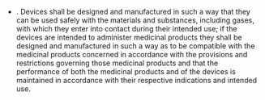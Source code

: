 - . Devices  shall  be  designed  and  manufactured  in  such  a  way  that  they  can  be  used  safely  with  the  materials  and substances,  including  gases,  with  which  they  enter  into  contact  during  their  intended  use;  if  the  devices  are intended  to  administer  medicinal  products  they  shall  be  designed  and  manufactured  in  such  a  way  as  to  be compatible with the medicinal products concerned in accordance with the provisions and restrictions governing  those  medicinal  products  and  that  the  performance  of  both  the  medicinal  products  and  of  the devices is maintained in accordance with their respective indications and intended use.
